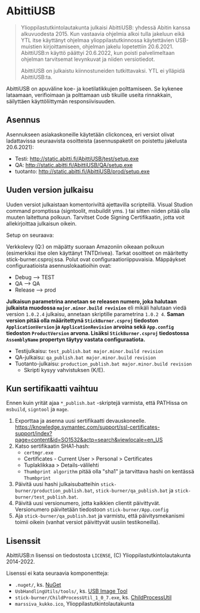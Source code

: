 # AbittiUSB

> Ylioppilastutkintolautakunta julkaisi AbittiUSB: yhdessä Abitin kanssa alkuvuodesta 2015.
> Kun vastaavia ohjelmia alkoi tulla jakeluun eikä YTL itse käyttänyt ohjelmaa ylioppilastutkinnossa
> käytettävien USB-muistien kirjoittamiseen, ohjelman jakelu lopetettiin 20.6.2021.
> AbittiUSB:n käyttö päättyi 20.6.2022, kun poisti palvelimeltaan ohjelman tarvitsemat
> levynkuvat ja niiden versiotiedot.
>
> AbittiUSB on julkaistu kiinnostuneiden tutkittavaksi. YTL ei ylläpidä AbittiUSB:ta.

AbittiUSB on apuväline koe- ja koetilatikkujen polttamiseen.  Se kykenee
lataamaan, verifioimaan ja polttamaan usb tikuille useita rinnakkain, säilyttäen
käyttöliittymän responsiivisuuden.

## Asennus

Asennukseen asiakaskoneille käytetään clickoncea, eri versiot olivat ladattavissa
seuraavista osoitteista (asennuspaketit on poistettu jakelusta 20.6.2021):

* Testi: http://static.abitti.fi/AbittiUSB/test/setup.exe
* QA: http://static.abitti.fi/AbittiUSB/QA/setup.exe
* tuotanto: http://static.abitti.fi/AbittiUSB/prod/setup.exe

## Uuden version julkaisu

Uuden versiot julkaistaan komentoriviltä ajettavilla scripteillä.  Visual
Studion command promptissa (signtoolit, msbuildit yms. ) tai sitten niiden pitää
olla muuten laitettuna polkuun.  Tarvitset Code Signing Certifikaatin, jotta
voit allekirjoittaa julkaisun oikein.

Setup on seuraava:

Verkkolevy (Q:) on mäpätty suoraan Amazoniin oikeaan polkuun (esimerkiksi itse
olen käyttänyt TNTDrivea).  Tarkat osoitteet on määritetty
stick-burner.csproj:ssa.  Polut ovat configuraatioriippuvaisia.  Mäppäykset
configuraatioista asennuslokaatioihin ovat:

* Debug --> TEST
* QA --> QA
* Release --> prod

**Julkaisun parametrina annetaan se releasen numero, joka halutaan julkaista
muodossa `major.minor.build revision`** eli mikäli halutaan viedä version
`1.0.2.4` julkaisu, annetaan skriptille parametrina `1.0.2 4`. **Saman version
pitää olla määritettynä `StickBurner.csproj` tiedoston `ApplicationVersion` ja
`ApplicationRevision` arvoina sekä `App.config` tiedoston `ProductVersion`
arvona.  Lisäksi `StickBurner.csproj` tiedostossa `AssemblyName` propertyn
täytyy vastata configuraatiota.**

* Testijulkaisu: `test_publish.bat major.minor.build revision`
* QA-julkaisu: `qa_publish.bat major.minor.build revision`
* Tuotanto-julkaisu: `production_publish.bat major.minor.build revision`
  * Skripti kysyy vahvistuksen (K/E).

## Kun sertifikaatti vaihtuu

Ennen kuin yrität ajaa `*_publish.bat` -skriptejä varmista, että PATHissa on
`msbuild`, `signtool` ja `mage`.

 1. Exporttaa ja asenna uusi sertifikaatti devauskoneelle.
    https://knowledge.symantec.com/support/ssl-certificates-support/index?page=content&id=SO1532&actp=search&viewlocale=en_US
 2. Katso sertifikaatin SHA1-hash:
    * `certmgr.exe`
    * Certificates - Current User > Personal > Certificates
    * Tuplaklikkaa > Details-välilehti
    * `Thumbprint algorithm` pitää olla "sha1" ja tarvittava hashi on kentässä
      `Thumbprint`
 3. Päivitä uusi hashi julkaisubatteihin `stick-burner/production_publish.bat`,
    `stick-burner/qa_publish.bat` ja `stick-burner/test_publish.bat`.
 4. Päivitä uusi versionumero, jotta kaikkien clientit päivittyvät. Versionumero
    päivitetään tiedostoon `stick-burner/App.config`
 5. Aja `stick-burner/qa_publish.bat` ja varmistu, että päivitysmekanismi toimii
    oikein (vanhat versiot päivittyvät uusiin testikoneilla).

## Lisenssit

AbittiUSB:n lisenssi on tiedostosta `LICENSE`, (C) Ylioppilastutkintolautakunta 2014-2022.

Lisenssi ei kata seuraavia komponentteja:

* `.nuget/`, ks. [NuGet](https://www.nuget.org/)
* `UsbHandlingUtils/tools/`, ks. [USB Image Tool](https://www.alexpage.de/usb-image-tool/)
* `stick-burner/ChildProcessUtil_1_0_7.exe`, ks. [ChildProcessUtil](https://github.com/ramik/ChildProcessUtil)
* `marssiva_kukko.ico`, Ylioppilastutkintolautakunta
